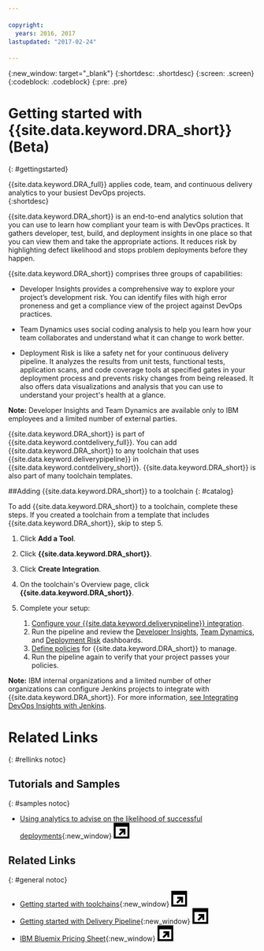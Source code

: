 ```yaml
---

copyright:
  years: 2016, 2017
lastupdated: "2017-02-24"

---
```


{:new_window: target="_blank"}
{:shortdesc: .shortdesc}
{:screen: .screen}
{:codeblock: .codeblock}
{:pre: .pre}

# Getting started with {{site.data.keyword.DRA_short}} (Beta)
{: #gettingstarted}

{{site.data.keyword.DRA_full}} applies code, team, and continuous delivery analytics to your busiest DevOps projects.  
{:shortdesc}

{{site.data.keyword.DRA_short}} is an end-to-end analytics solution that you can use to learn how compliant your team is with DevOps practices. It gathers developer, test, build, and deployment insights in one place so that you can view them and take the appropriate actions. It reduces risk by highlighting defect likelihood and stops problem deployments before they happen.

{{site.data.keyword.DRA_short}} comprises three groups of capabilities:

   * Developer Insights provides a comprehensive way to explore your project’s development risk. You can identify files with high error proneness and get a compliance view of the project against DevOps practices.

   * Team Dynamics uses social coding analysis to help you learn how your team collaborates and understand what it can change to work better.

   * Deployment Risk is like a safety net for your continuous delivery pipeline. It analyzes the results from unit tests, functional tests, application scans, and code coverage tools at specified gates in your deployment process and prevents risky changes from being released. It also offers data visualizations and analysis that you can use to understand your project's health at a glance.

**Note:** Developer Insights and Team Dynamics are available only to IBM employees and a limited number of external parties. 

{{site.data.keyword.DRA_short}} is part of {{site.data.keyword.contdelivery_full}}. You can add {{site.data.keyword.DRA_short}} to any toolchain that uses {{site.data.keyword.deliverypipeline}} in {{site.data.keyword.contdelivery_short}}. {{site.data.keyword.DRA_short}} is also part of many toolchain templates. 

##Adding {{site.data.keyword.DRA_short}} to a toolchain
{: #catalog}

To add {{site.data.keyword.DRA_short}} to a toolchain, complete these steps. If you created a toolchain from a template that includes {{site.data.keyword.DRA_short}}, skip to step 5.

1. Click **Add a Tool**.

2. Click **{{site.data.keyword.DRA_short}}**.

3. Click **Create Integration**.

4. On the toolchain's Overview page, click **{{site.data.keyword.DRA_short}}**.

5. Complete your setup:

	1. [Configure your {{site.data.keyword.deliverypipeline}} integration](/docs/services/DevOpsInsights/pipeline_integration.html).
	2. Run the pipeline and review the [Developer Insights](/docs/services/DevOpsInsights/insights_developer.html), [Team Dynamics](/docs/services/DevOpsInsights/insights_team.html), and [Deployment Risk](/docs/services/DevOpsInsights/insights_risk.html) dashboards.
	3. [Define policies](/docs/services/DevOpsInsights/create_criteria.html) for {{site.data.keyword.DRA_short}} to manage.
	4. Run the pipeline again to verify that your project passes your policies.

**Note:** IBM internal organizations and a limited number of other organizations can configure Jenkins projects to integrate with {{site.data.keyword.DRA_short}}. For more information, [see Integrating DevOps Insights with Jenkins](/docs/services/DevOpsInsights/jenkins_integration.html).

# Related Links
{: #rellinks notoc}

## Tutorials and Samples
{: #samples notoc}

* [Using analytics to advise on the likelihood of successful deployments](https://www.ibm.com/devops/method/content/deliver/tool_deployment_risk_analytics/){:new_window} ![External link icon, link opens in a new window](images/launch--glyph.svg)

## Related Links
{: #general notoc}

* [Getting started with toolchains](https://new-console.ng.bluemix.net/docs/toolchains/toolchains_overview.html){:new_window} ![External link icon, link opens in a new window](images/launch--glyph.svg)
* [Getting started with Delivery Pipeline](https://new-console.ng.bluemix.net/docs/services/DeliveryPipeline/index.html){:new_window} ![External link icon, link opens in a new window](images/launch--glyph.svg)
* [IBM Bluemix Pricing Sheet](https://new-console.ng.bluemix.net/pricing/){:new_window} ![External link icon, link opens in a new window](images/launch--glyph.svg)
